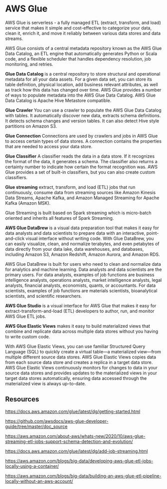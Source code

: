# AWS Glue

AWS Glue is serverless - a fully managed ETL (extract, transform, and load) service that makes it simple and cost-effective to categorize your data, clean it, enrich it, and move it reliably between various data stores and data streams.

AWS Glue consists of a central metadata repository known as the AWS Glue Data Catalog, an ETL engine that automatically generates Python or Scala code, and a flexible scheduler that handles dependency resolution, job monitoring, and retries.
 
 **Glue Data Catalog** is a central repository to store structural and operational metadata for all your data assets. For a given data set, you can store its table definition, physical location, add business relevant attributes, as well as track how this data has changed over time. AWS Glue provides a number of ways to populate metadata into the AWS Glue Data Catalog. AWS Glue Data Catalog is Apache Hive Metastore compatible. 
 
**Glue Crawler**  You can use a crawler to populate the AWS Glue Data Catalog with tables. It automatically discover new data, extracts schema definitions. It detects schema changes and version tables. It can also detect Hive style partitions on Amazon S3.
 
**Glue Connection** Connections are used by crawlers and jobs in AWS Glue to access certain types of data stores. A connection contains the properties that are needed to access your data store.

**Glue Classifier** A classifier reads the data in a data store. If it recognizes the format of the data, it generates a schema. The classifier also returns a certainty number to indicate how certain the format recognition was. AWS Glue provides a set of built-in classifiers, but you can also create custom classifiers.



**Glue streaming** extract, transform, and load (ETL) jobs that run continuously, consume data from streaming sources like Amazon Kinesis Data Streams, Apache Kafka, and Amazon Managed Streaming for Apache Kafka (Amazon MSK). 

Glue Streaming is built based on Spark streaming which is micro-batch oriented and inherits all features of Spark Streaming. 


**AWS Glue DataBrew** is a visual data preparation tool that makes it easy for data analysts and data scientists to prepare data with an interactive, point-and-click visual interface without writing code. With Glue DataBrew, you can easily visualize, clean, and normalize terabytes, and even petabytes of data directly from your data lake, data warehouses, and databases, including Amazon S3, Amazon Redshift, Amazon Aurora, and Amazon RDS.

AWS Glue DataBrew is built for users who need to clean and normalize data for analytics and machine learning. Data analysts and data scientists are the primary users.
 For data analysts, examples of job functions are business intelligence analysts, operations analysts, market intelligence analysts, legal analysts, financial analysts, economists, quants, or accountants. For data scientists, examples of job functions are materials scientists, bioanalytical scientists, and scientific researchers.


**AWS Glue Studio** is a visual interface for AWS Glue that makes it easy for extract-transform-and-load (ETL) developers to author, run, and monitor AWS Glue ETL jobs. 

**AWS Glue Elastic Views** makes it easy to build materialized views that combine and replicate data across multiple data stores without you having to write custom code.

With AWS Glue Elastic Views, you can use familiar Structured Query Language (SQL) to quickly create a virtual table—a materialized view—from multiple different source data stores. AWS Glue Elastic Views copies data from each source data store and creates a replica in a target data store. AWS Glue Elastic Views continuously monitors for changes to data in your source data stores and provides updates to the materialized views in your target data stores automatically, ensuring data accessed through the materialized view is always up-to-date.





## Resources

https://docs.aws.amazon.com/glue/latest/dg/getting-started.html

https://github.com/awsdocs/aws-glue-developer-guide/tree/master/doc_source

https://aws.amazon.com/about-aws/whats-new/2020/10/aws-glue-streaming-etl-jobs-support-schema-detection-and-evolution/

https://docs.aws.amazon.com/glue/latest/dg/add-job-streaming.html

https://aws.amazon.com/blogs/big-data/developing-aws-glue-etl-jobs-locally-using-a-container/

https://aws.amazon.com/blogs/big-data/building-an-aws-glue-etl-pipeline-locally-without-an-aws-account/

